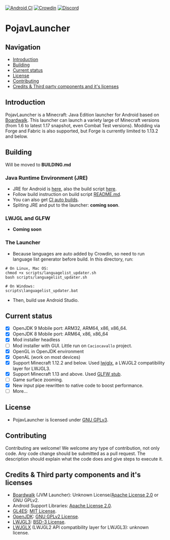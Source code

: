 [![Android CI](https://github.com/PojavLauncherTeam/PojavLauncher/workflows/Android%20CI/badge.svg)](https://github.com/PojavLauncherTeam/PojavLauncher/actions)
[![Crowdin](https://badges.crowdin.net/pojavlauncher/localized.svg)](https://crowdin.com/project/pojavlauncher)
[![Discord](https://img.shields.io/discord/724163890803638273.svg?label=&logo=discord&logoColor=ffffff&color=7389D8&labelColor=6A7EC2)](https://discord.gg/6RpEJda)
# PojavLauncher

## Navigation
- [Introduction](#introduction)
- [Building](#building)
- [Current status](#current-status)
- [License](#license)
- [Contributing](#contributing)
- [Credits & Third party components and it's licenses](#credits--third-party-components-and-its-licenses)


## Introduction
PojavLauncher is a Minecraft: Java Edition launcher for Android based on [Boardwalk](https://github.com/zhuowei/Boardwalk). This launcher can launch a variety large of Minecraft versions (from 1.6 to latest 1.17 snapshot, even Combat Test versions). Modding via Forge and Fabric is also supported,  but Forge is currently limited to 1.13.2 and below.

## Building
Will be moved to **BUILDING.md**
### Java Runtime Environment (JRE)
- JRE for Android is [here](https://github.com/PojavLauncherTeam/openjdk-multiarch-jdk8u), also the build script [here](https://github.com/PojavLauncherTeam/android-openjdk-build-multiarch).
- Follow build instruction on build script [README.md](https://github.com/PojavLauncherTeam/android-openjdk-build-multiarch/blob/buildjre8/README.md).
- You can also get [CI auto builds](https://github.com/PojavLauncherTeam/android-openjdk-build-multiarch/actions).
- Spliting JRE and put to the launcher: **coming soon**.

### LWJGL and GLFW
- **Coming soon**

### The Launcher
- Because languages are auto added by Crowdin, so need to run language list generator before build. In this directory, run:
```
# On Linux, Mac OS:
chmod +x scripts/languagelist_updater.sh
bash scripts/languagelist_updater.sh

# On Windows:
scripts\languagelist_updater.bat
```
- Then, build use Android Studio.

## Current status
- [x] OpenJDK 9 Mobile port: ARM32, ARM64, x86, x86_64.
- [x] OpenJDK 8 Mobile port: ARM64, x86, x86_64
- [x] Mod installer headless
- [ ] Mod installer with GUI. Little run on `Caciocavallo` project.
- [x] OpenGL in OpenJDK environment
- [x] OpenAL (work on most devices)
- [x] Support Minecraft 1.12.2 and below. Used [lwjglx](https://github.com/PojavLauncherTeam/lwjglx), a LWJGL2 compatibility layer for LWJGL3.
- [x] Support Minecraft 1.13 and above. Used [GLFW stub](https://github.com/PojavLauncherTeam/lwjgl3-glfw-java).
- [ ] Game surface zooming.
- [x] New input pipe rewritten to native code to boost performance.
- [ ] More...

## License
- PojavLauncher is licensed under [GNU GPLv3](https://github.com/khanhduytran0/PojavLauncher/blob/master/LICENSE).

## Contributing
Contributing are welcome! We welcome any type of contribution, not only code. Any code change should be submitted as a pull request. The description should explain what the code does and give steps to execute it.

## Credits & Third party components and it's licenses
- [Boardwalk](https://github.com/zhuowei/Boardwalk) (JVM Launcher): Unknown License/[Apache License 2.0](https://github.com/zhuowei/Boardwalk/blob/master/LICENSE) or GNU GPLv2.
- Android Support Libraries: [Apache License 2.0](https://android.googlesource.com/platform/prebuilts/maven_repo/android/+/master/NOTICE.txt).
- [GL4ES](https://github.com/ptitSeb/gl4es): [MIT License](https://github.com/ptitSeb/gl4es/blob/master/LICENSE).<br>
- [OpenJDK](https://github.com/PojavLauncherTeam/openjdk-multiarch-jdk8u): [GNU GPLv2 License](https://openjdk.java.net/legal/gplv2+ce.html).<br>
- [LWJGL3](https://github.com/PojavLauncherTeam/lwjgl3): [BSD-3 License](https://github.com/LWJGL/lwjgl3/blob/master/LICENSE.md).
- [LWJGLX](https://github.com/PojavLauncherTeam/lwjglx) (LWJGL2 API compatibility layer for LWJGL3): unknown license.<br>
